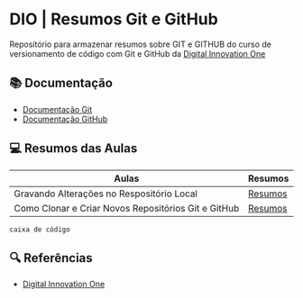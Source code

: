 # DIO | Resumos Git e GitHub

Repositório para armazenar resumos sobre GIT e GITHUB do curso de versionamento de código com Git e GitHub da [Digital Innovation One](https://www.dio.me/)

## 📚 Documentação
- [Documentação Git](https://git-scm.com/docs/git/pt_BR)
- [Documentação GitHub](https://docs.github.com/pt/get-started)

## 💻 Resumos das Aulas

| Aulas  | Resumos |
| ------------- | ------------- |
| Gravando Alterações no Respositório Local  | [Resumos](link)  |
| Como Clonar e Criar Novos Repositórios Git e GitHub  | [Resumos](link)  |

```
caixa de código
```

## 🔍 Referências
- [Digital Innovation One](https://www.dio.me/)